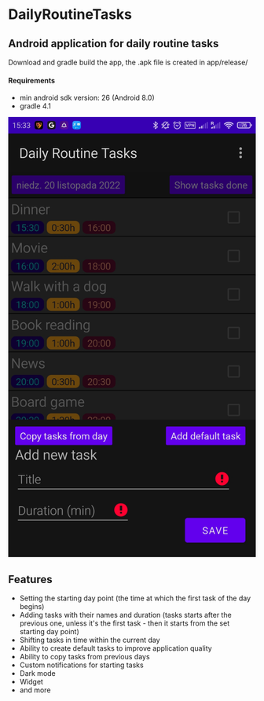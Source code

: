 # DailyRoutineTasks

## Android application for daily routine tasks

Download and gradle build the app, the .apk file is created in app/release/

#### Requirements
- min android sdk version: 26 (Android 8.0)
- gradle 4.1

![image](./image.jpg "DailyRoutineTasks")

## Features
- Setting the starting day point (the time at which the first task of the day begins)
- Adding tasks with their names and duration (tasks starts after the previous one, unless it's the first task - then it starts from the set starting day point)
- Shifting tasks in time within the current day
- Ability to create default tasks to improve application quality
- Ability to copy tasks from previous days
- Custom notifications for starting tasks
- Dark mode
- Widget
- and more